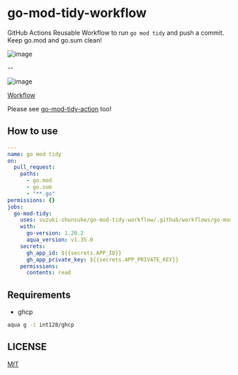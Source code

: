# go-mod-tidy-workflow

GitHub Actions Reusable Workflow to run `go mod tidy` and push a commit. Keep go.mod and go.sum clean!

![image](https://user-images.githubusercontent.com/13323303/223891482-2495d7c5-6d92-483d-82cc-9275038c9b7e.png)

--

![image](https://user-images.githubusercontent.com/13323303/223891658-0594823a-8a26-4bc5-b3ea-3a804d6923b1.png)

[Workflow](.github/workflows/go-mod-tidy.yaml)

Please see [go-mod-tidy-action](https://github.com/suzuki-shunsuke/go-mod-tidy-action) too!

## How to use

```yaml
---
name: go mod tidy
on:
  pull_request:
    paths:
      - go.mod
      - go.sum
      - "**.go"
permissions: {}
jobs:
  go-mod-tidy:
    uses: suzuki-shunsuke/go-mod-tidy-workflow/.github/workflows/go-mod-tidy.yaml@dd0258320254eb20e317fb41f08ba16c754f8ffa # v0.1.0
    with:
      go-version: 1.20.2
      aqua_version: v1.35.0
    secrets:
      gh_app_id: ${{secrets.APP_ID}}
      gh_app_private_key: ${{secrets.APP_PRIVATE_KEY}}
    permissions:
      contents: read
```

## Requirements

- ghcp

```sh
aqua g -i int128/ghcp
```

## LICENSE

[MIT](LICENSE)

